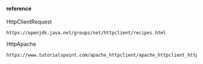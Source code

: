 


#### reference
HttpClientRequest
```
https://openjdk.java.net/groups/net/httpclient/recipes.html
```
HttpApache
```
https://www.tutorialspoint.com/apache_httpclient/apache_httpclient_http_get_request.htm
```
